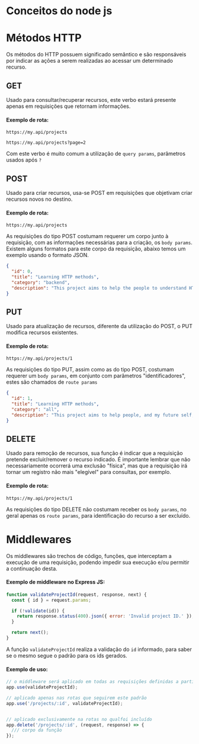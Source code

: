 # Conceitos do node js

# Métodos HTTP

Os métodos do HTTP possuem significado semântico e são responsáveis por indicar as ações a serem realizadas ao acessar um determinado recurso.

## GET

Usado para consultar/recuperar recursos, este verbo estará presente apenas em requisições que retornam informações.

#### Exemplo de rota:

```
https://my.api/projects

https://my.api/projects?page=2
```

Com este verbo é muito comum a utilização de `query params`, parâmetros usados após `?`

## POST

Usado para criar recursos, usa-se POST em requisições que objetivam criar recursos novos no destino.

#### Exemplo de rota:

```
https://my.api/projects
```

As requisições do tipo POST costumam requerer um corpo junto à requisição, com as informações necessárias para a criação, os `body params`. Existem alguns formatos para este corpo da requisição, abaixo temos um exemplo usando o formato JSON.

```JSON
{
  "id": 0,
  "title": "Learning HTTP methods",
  "category": "backend",
  "description": "This project aims to help the people to understand HTTP methods"
}
```

## PUT

Usado para atualização de recursos, diferente da utilização do POST, o PUT modifica recursos existentes.

#### Exemplo de rota:

```
https://my.api/projects/1
```

As requisições do tipo PUT, assim como as do tipo POST, costumam requerer um `body params`, em conjunto com parâmetros "identificadores", estes são chamados de `route params`

```JSON
{
  "id": 1,
  "title": "Learning HTTP methods",
  "category": "all",
  "description": "This project aims to help people, and my future self, to understand HTTP methods 😜️"
}
```

## DELETE

Usado para remoção de recursos, sua função é indicar que a requisição pretende excluir/remover o recurso indicado. É importante lembrar que não necessariamente ocorrerá uma exclusão "física", mas que a requisição irá tornar um registro não mais "elegível" para consultas, por exemplo.

#### Exemplo de rota:

```
https://my.api/projects/1
```

As requisições do tipo DELETE não costumam receber os `body params`, no geral apenas os `route params`, para identificação do recurso a ser excluído.

# Middlewares

Os middlewares são trechos de código, funções, que interceptam a execução de uma requisição, podendo impedir sua execução e/ou permitir a continuação desta.

#### Exemplo de middleware no Express JS:

```javascript
function validateProjectId(request, response, next) {
  const { id } = request.params;

  if (!validate(id)) {
    return response.status(400).json({ error: 'Invalid project ID.' });
  }

  return next();
}
```

A função `validateProjectId` realiza a validação do `id` informado, para saber se o mesmo segue o padrão para os ids gerados.

#### Exemplo de uso:

```javascript
// o middleware será aplicado em todas as requisições definidas a partir deste ponto
app.use(validateProjectId);

// aplicado apenas nas rotas que seguirem este padrão
app.use('/projects/:id', validateProjectId);


// aplicado exclusivamente na rotas no qualfoi incluído
app.delete('/projects/:id', (request, response) => {
  /// corpo da função  
});
```
